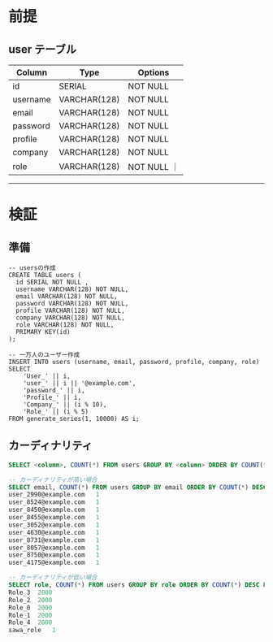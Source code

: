# 前提

## user テーブル

| Column   | Type   | Options  |
| -------- | ------ | -------- |
| id       | SERIAL | NOT NULL |
| username | VARCHAR(128)    | NOT NULL |
| email | VARCHAR(128)    | NOT NULL |
| password | VARCHAR(128)    | NOT NULL |
| profile | VARCHAR(128)    | NOT NULL |
| company | VARCHAR(128)    | NOT NULL |
| role | VARCHAR(128)    | NOT NULL ｜


---

# 検証

## 準備
```
-- usersの作成
CREATE TABLE users (
  id SERIAL NOT NULL ,
  username VARCHAR(128) NOT NULL,
  email VARCHAR(128) NOT NULL,
  password VARCHAR(128) NOT NULL,
  profile VARCHAR(128) NOT NULL,
  company VARCHAR(128) NOT NULL,
  role VARCHAR(128) NOT NULL,
  PRIMARY KEY(id)
);

-- 一万人のユーザー作成
INSERT INTO users (username, email, password, profile, company, role)
SELECT 
    'User_' || i, 
    'user_' || i || '@example.com', 
    'password_' || i, 
    'Profile_' || i, 
    'Company_' || (i % 10), 
    'Role_' || (i % 5)
FROM generate_series(1, 10000) AS i;
```

## カーディナリティ
```sql
SELECT <column>, COUNT(*) FROM users GROUP BY <column> ORDER BY COUNT(*) DESC LIMIT 10;

-- カーディナリティが高い場合
SELECT email, COUNT(*) FROM users GROUP BY email ORDER BY COUNT(*) DESC LIMIT 10;
user_2990@example.com	1
user_8524@example.com	1
user_8450@example.com	1
user_8455@example.com	1
user_3052@example.com	1
user_4630@example.com	1
user_8731@example.com	1
user_8057@example.com	1
user_8750@example.com	1
user_4175@example.com	1

-- カーディナリティが低い場合
SELECT role, COUNT(*) FROM users GROUP BY role ORDER BY COUNT(*) DESC LIMIT 10;
Role_3	2000
Role_2	2000
Role_0	2000
Role_1	2000
Role_4	2000
sawa_role	1
```

